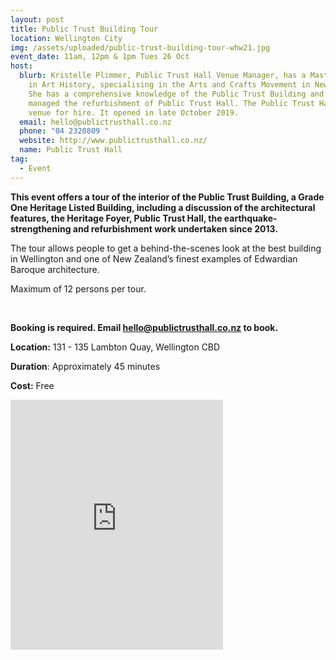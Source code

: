 ```yaml
---
layout: post
title: Public Trust Building Tour
location: Wellington City
img: /assets/uploaded/public-trust-building-tour-whw21.jpg
event_date: 11am, 12pm & 1pm Tues 26 Oct
host:
  blurb: Kristelle Plimmer, Public Trust Hall Venue Manager, has a Master’s Degree
    in Art History, specialising in the Arts and Crafts Movement in New Zealand.
    She has a comprehensive knowledge of the Public Trust Building and project
    managed the refurbishment of Public Trust Hall. The Public Trust Hall is a
    venue for hire. It opened in late October 2019.
  email: hello@publictrusthall.co.nz
  phone: "04 2320809 "
  website: http://www.publictrusthall.co.nz/
  name: Public Trust Hall
tag:
  - Event
---
```

**This event offers a tour of the interior of the Public Trust Building, a Grade One Heritage Listed Building, including a discussion of the architectural features, the Heritage Foyer, Public Trust Hall, the earthquake-strengthening and refurbishment work undertaken since 2013.** 

The tour allows people to get a behind-the-scenes look at the best building in Wellington and one of New Zealand’s finest examples of Edwardian Baroque architecture. 

Maximum of 12 persons per tour.

<br> 

**Booking is required. Email hello@publictrusthall.co.nz to book.** 

**Location:** 131 - 135 Lambton Quay, Wellington CBD

**Duration**: Approximately 45 minutes

**Cost:** Free

<iframe src="https://www.facebook.com/plugins/page.php?href=https%3A%2F%2Fwww.facebook.com%2Fpublictrusthall&tabs=timeline&width=340&height=400&small_header=false&adapt_container_width=true&hide_cover=false&show_facepile=true&appId" width="340" height="400" style="border:none;overflow:hidden" scrolling="no" frameborder="5" allowfullscreen="false" allow="autoplay; clipboard-write; encrypted-media; picture-in-picture; web-share"></iframe>
